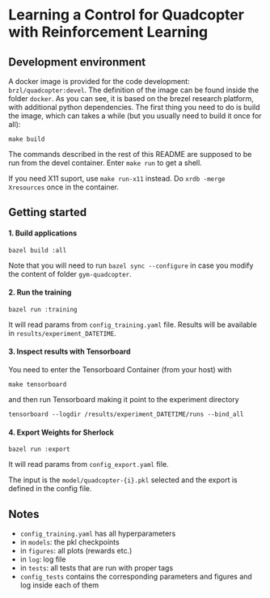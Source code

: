 Learning a Control for Quadcopter with Reinforcement Learning
=============================================================


Development environment
-----------------------

A docker image is provided for the code development: `brzl/quadcopter:devel`.
The definition of the image can be found inside the folder `docker`. As you
can see, it is based on the brezel research platform, with additional python
dependencies. The first thing you need to do is build the image, which can
takes a while (but you usually need to build it once for all):

    make build


The commands described in the rest of this README are supposed to be run
from the devel container. Enter `make run` to get a shell.

If you need X11 suport, use `make run-x11` instead.
Do `xrdb -merge Xresources` once in the container.


Getting started
---------------

#### 1. Build applications

    bazel build :all

Note that you will need to run `bazel sync --configure` in case you
modify the content of folder `gym-quadcopter`.

#### 2. Run the training

    bazel run :training

It will read params from `config_training.yaml` file.
Results will be available in `results/experiment_DATETIME`.

#### 3. Inspect results with Tensorboard

You need to enter the Tensorboard Container (from your host) with

    make tensorboard

and then run Tensorboard making it point to the experiment directory

    tensorboard --logdir /results/experiment_DATETIME/runs --bind_all

#### 4. Export Weights for Sherlock

    bazel run :export

It will read params from `config_export.yaml` file.

The input is the `model/quadcopter-{i}.pkl` selected
and the export is defined in the config file.

Notes
-----

- `config_training.yaml` has all hyperparameters
- in `models`: the pkl checkpoints
- in `figures`: all plots (rewards etc.)
- in `log`: log file
- in `tests`: all tests that are run with proper tags
- `config_tests` contains the corresponding parameters and figures and log inside each of them
